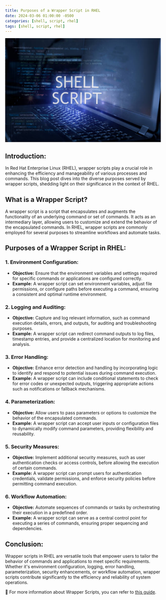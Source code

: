 ```yaml
---
title: Purposes of a Wrapper Script in RHEL
date: 2024-03-06 01:00:00 -0500
categories: [shell, script, rhel]
tags: [shell, script, rhel]
---
```


![Purposes of a Wrapper Script in RHEL](/assets/img/posts/2024/wrapper_script/wrapper_script.jpg)


## Introduction:

In Red Hat Enterprise Linux (RHEL), wrapper scripts play a crucial role in enhancing the efficiency and manageability of various processes and commands. This blog post dives into the diverse purposes served by wrapper scripts, shedding light on their significance in the context of RHEL.

## What is a Wrapper Script?

A wrapper script is a script that encapsulates and augments the functionality of an underlying command or set of commands. It acts as an intermediary layer, allowing users to customize and extend the behavior of the encapsulated commands. In RHEL, wrapper scripts are commonly employed for several purposes to streamline workflows and automate tasks.

## Purposes of a Wrapper Script in RHEL:

### 1. **Environment Configuration:**
   - **Objective:**
     Ensure that the environment variables and settings required for specific commands or applications are configured correctly.
   - **Example:**
     A wrapper script can set environment variables, adjust file permissions, or configure paths before executing a command, ensuring a consistent and optimal runtime environment.

### 2. **Logging and Auditing:**
   - **Objective:**
     Capture and log relevant information, such as command execution details, errors, and outputs, for auditing and troubleshooting purposes.
   - **Example:**
     A wrapper script can redirect command outputs to log files, timestamp entries, and provide a centralized location for monitoring and analysis.

### 3. **Error Handling:**
   - **Objective:**
     Enhance error detection and handling by incorporating logic to identify and respond to potential issues during command execution.
   - **Example:**
     A wrapper script can include conditional statements to check for error codes or unexpected outputs, triggering appropriate actions such as notifications or fallback mechanisms.

### 4. **Parameterization:**
   - **Objective:**
     Allow users to pass parameters or options to customize the behavior of the encapsulated commands.
   - **Example:**
     A wrapper script can accept user inputs or configuration files to dynamically modify command parameters, providing flexibility and reusability.

### 5. **Security Measures:**
   - **Objective:**
     Implement additional security measures, such as user authentication checks or access controls, before allowing the execution of certain commands.
   - **Example:**
     A wrapper script can prompt users for authentication credentials, validate permissions, and enforce security policies before permitting command execution.

### 6. **Workflow Automation:**
   - **Objective:**
     Automate sequences of commands or tasks by orchestrating their execution in a predefined order.
   - **Example:**
     A wrapper script can serve as a central control point for executing a series of commands, ensuring proper sequencing and dependencies.

## Conclusion:

Wrapper scripts in RHEL are versatile tools that empower users to tailor the behavior of commands and applications to meet specific requirements. Whether it's environment configuration, logging, error handling, parameterization, security enhancements, or workflow automation, wrapper scripts contribute significantly to the efficiency and reliability of system operations.


📝 For more information about Wrapper Scripts, you can refer to [this guide](https://tldp.org/LDP/abs/html/wrapper.html).

